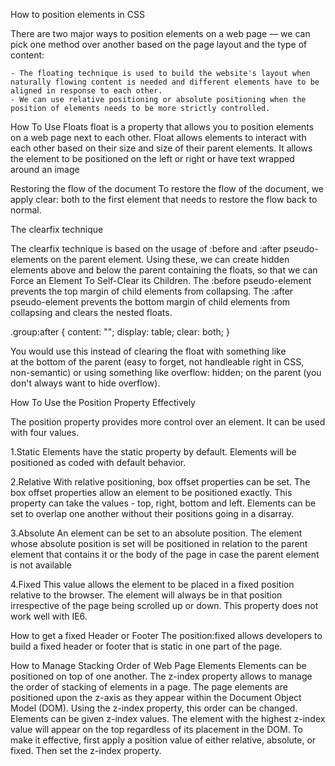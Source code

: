 How to position elements in CSS

There are two major ways to position elements on a web page — we can pick one method over another based on the page layout and the type of content:

    - The floating technique is used to build the website's layout when naturally flowing content is needed and different elements have to be aligned in response to each other.
    - We can use relative positioning or absolute positioning when the position of elements needs to be more strictly controlled.

How To Use Floats
float is a property that allows you to position elements on a web page next to each other. Float allows elements to interact with each other based on their size and size of their parent elements. It allows the element to be positioned on the left or right or have text wrapped around an image

Restoring the flow of the document
To restore the flow of the document, we apply clear: both to the first element that needs to restore the flow back to normal.

The clearfix technique

The clearfix technique is based on the usage of :before and :after pseudo-elements on the parent element. Using these, we can create hidden elements above and below the parent containing the floats, so that we can Force an Element To Self-Clear its Children. The :before pseudo-element prevents the top margin of child elements from collapsing. The :after pseudo-element prevents the bottom margin of child elements from collapsing and clears the nested floats.

<div class="group">
  <div class="is-floated"></div>
  <div class="is-floated"></div>
  <div class="is-floated"></div>
</div>

.group:after {
content: "";
display: table;
clear: both;
}

You would use this instead of clearing the float with something like <br style="clear: both;" /> at the bottom of the parent (easy to forget, not handleable right in CSS, non-semantic) or using something like overflow: hidden; on the parent (you don't always want to hide overflow).

How To Use the Position Property Effectively

The position property provides more control over an element. It can be used with four values.

1.Static
Elements have the static property by default. Elements will be positioned as coded with default behavior.

2.Relative
With relative positioning, box offset properties can be set. The box offset properties allow an element to be positioned exactly. This property can take the values - top, right, bottom and left. Elements can be set to overlap one another without their positions going in a disarray.

3.Absolute
An element can be set to an absolute position. The element whose absolute position is set will be positioned in relation to the parent element that contains it or the body of the page in case the parent element is not available

4.Fixed
This value allows the element to be placed in a fixed position relative to the browser. The element will always be in that position irrespective of the page being scrolled up or down. This property does not work well with IE6.

How to get a fixed Header or Footer
The position:fixed allows developers to build a fixed header or footer that is static in one part of the page.

How to Manage Stacking Order of Web Page Elements
Elements can be positioned on top of one another. The z-index property allows to manage the order of stacking of elements in a page.
The page elements are positioned upon the z-axis as they appear within the Document Object Model (DOM). Using the z-index property, this order can be changed. Elements can be given z-index values. The element with the highest z-index value will appear on the top regardless of its placement in the DOM. To make it effective, first apply a position value of either relative, absolute, or fixed. Then set the z-index property.
